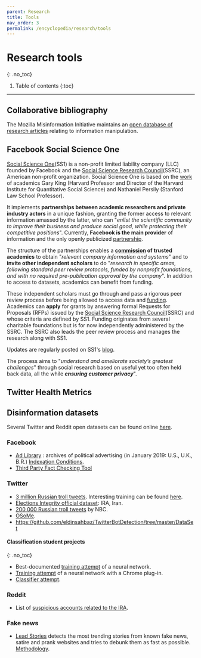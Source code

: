 ```yaml
---
parent: Research
title: Tools
nav_order: 3
permalink: /encyclopedia/research/tools
---
```


# Research tools
{: .no_toc}

1. Table of contents
{:toc}

- - -

## Collaborative bibliography

The Mozilla Misinformation Initiative maintains an [open database of research articles](https://airtable.com/universe/expPeddCpX0wOeNNE/misinformation-research?explore=true) relating to information manipulation.


## Facebook Social Science One

[Social Science One](https://socialscience.one/)(SS1) is a non-profit limited liability company (LLC) founded by Facebook and the [Social Science Research Council](https://www.ssrc.org/)(SSRC), an American non-profit organization. Social Science One is based on the [work](http://garyking.org/partnerships) of academics Gary King (Harvard Professor and Director of the Harvard Institute for Quantitative Social Science) and Nathaniel Persily (Stanford Law School Professor).

It implements **partnerships between academic researchers and private industry actors** in a unique fashion, granting the former access to relevant information amassed by the latter, who can "_enlist the scientific community to improve their business and produce social good, while protecting their competitive positions_". Currently, **Facebook is the main provider** of information and the only openly publicized [partnership](https://socialscience.one/our-facebook-partnership). 

The structure of the partnerships enables a **[commission](https://socialscience.one/faq/whats-commission) of trusted academics** to obtain "_relevant company information and systems_" and to **invite other independent scholars** to do "_research in specific areas, following standard peer review protocols, funded by nonprofit foundations, and with no required pre-publication approval by the company_". In addition to access to datasets, academics can benefit from funding.


These independent scholars must go through and pass a rigorous peer review process before being allowed to access data and [funding](https://socialscience.one/grant-process). Academics can **apply** for grants by answering formal Requests for Proposals (RFPs) issued by the [Social Science Research Council](https://www.ssrc.org/)(SSRC) and whose criteria are defined by SS1. Funding originates from several charitable foundations but is for now independently administered by the SSRC. The SSRC also leads the peer review process and manages the research along with SS1.

Updates are regularly posted on SS1's [blog](https://socialscience.one/blog).

The process aims to "_understand and ameliorate society’s greatest challenges_" through social research based on useful yet too often held back data, all the while _**ensuring customer privacy**_". 


## Twitter Health Metrics

<!-- à rédiger -->

## Disinformation datasets

Several Twitter and Reddit open datasets can be found online [here](https://www.io-archive.org/).

### Facebook

- [Ad Library](https://www.facebook.com/ads/archive/) : archives of political advertising (in January 2019: U.S., U.K., B.R.) [Indexation Conditions](https://www.facebook.com/facebookmedia/blog/indexing-news-pages-on-facebook-for-the-ad-archive).
- [Third Party Fact Checking Tool](https://www.facebook.com/help/publisher/182222309230722)

### Twitter

- [3 million Russian troll tweets](https://github.com/fivethirtyeight/russian-troll-tweets).
Interesting training can be found [here](https://github.com/warproxxx/Twitter-Bot-or-Not).
- [Elections Integrity official dataset](https://about.twitter.com/en_us/values/elections-integrity.html#data): IRA, Iran.
- [200 000 Russian troll tweets](https://www.nbcnews.com/tech/social-media/now-available-more-200-000-deleted-russian-troll-tweets-n844731) by NBC.
- [OSoMe](https://botometer.iuni.iu.edu/bot-repository/datasets.html).
- https://github.com/eldinsahbaz/TwitterBotDetection/tree/master/DataSet

#### Classification student projects
{: .no_toc}

- Best-documented [training attempt](https://github.com/Ares513/DetectingTrolls) of a neural network.
- [Training attempt](https://github.com/sid-devic/RuTroll) of a neural network with a Chrome plug-in.
- [Classifier attempt](https://github.com/dylanrandle/troll_classification).


### Reddit

- List of [suspicious accounts related to the IRA](https://www.reddit.com/wiki/suspiciousaccounts).

### Fake news

- [Lead Stories](https://trendolizer-picks.leadstories.com) detects the most trending stories from known fake news, satire and prank websites and tries to debunk them as fast as possible. [Methodology](https://leadstories.com/how-we-work.html).
